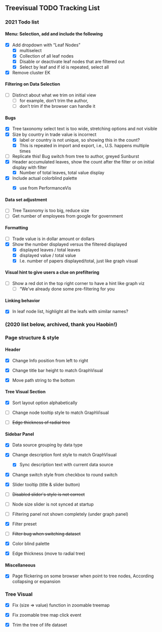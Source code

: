 ## Treevisual TODO Tracking List

### 2021 Todo list 

#### Menu: Selection, add and include the following

- [X] Add dropdown with “Leaf Nodes”
	- [X] multiselect
	- [X] Collection of all leaf nodes
	- [X] Disable or deactivate leaf nodes that are filtered out
	- [X] Select by leaf and if id is repeated, select all

- [x] Remove cluster EK

#### Filtering on Data Selection

- [ ] Distinct about what we trim on initial view 
	- [ ] for example, don’t trim the author, 
	- [ ] don’t trim if the browser can handle it

#### Bugs

- [X] Tree taxonomy select text is too wide, stretching options and not visible
- [X] Size by country in trade value is incorrect 
	- [X] label or country is not unique, so showing this in the count?
	- [X] This is repeated in import and export, i.e., U.S. happens multiple times
- [ ] Replicate this! Bug switch from tree to author, greyed Sunburst
- [X] Header accumulated leaves, show the count after the filter or on initial display with filter
	- [X] Number of total leaves, total value display
- [X] Include actual colorblind palette
	- [X] use from PerformanceVis


#### Data set adjustment

- [ ] Tree Taxonomy is too big, reduce size
- [ ] Get number of employees from google for government

#### Formatting 

- [ ] Trade value is in dollar amount or dollars
- [X] Show the number displayed versus the filtered displayed
	- [X] displayed leaves / total leaves
	- [X] displayed value / total value
  - [X] I.e. number of papers displayed/total, just like graph visual

#### Visual hint to give users a clue on prefiltering
- [ ] Show a red dot in the top right corner to have a hint like graph viz
	- [ ] “We’ve already done some pre-filtering for you

#### Linking behavior

- [X] In leaf node list, highlight all the leafs with similar names?



### (2020 list below, archived, thank you Haobin!)
### Page structure & style

#### Header

- [x] Change Info position from left to right
- [x] Change title bar height to match GraphVisual
- [x] Move path string to the bottom



#### Tree Visual Section

- [x] Sort layout option alphabetically
- [ ] Change node tooltip style to match GraphVisual
- [ ] ~~Edge thickness of radial tree~~



#### Sidebar Panel

- [x] Data source grouping by data type
- [x] Change description font style to match GraphVisual
  - [x] Sync description text with current data source
- [x] Change switch style from checkbox to round switch
- [x] Slider tooltip (title & slider button)
- [ ] ~~Disabled slider's style is not correct~~
- [ ] Node size slider is not synced at startup
- [ ] Filtering panel not shown completely (under graph panel)
- [x] Filter preset
- [ ] ~~Filter bug when switching dataset~~
- [x] Color blind palette
- [x] Edge thickness (move to radial tree)



#### Miscellaneous

- [x] Page flickering on some browser when point to tree nodes, According collapsing or expansion 





### Tree Visual

- [x] Fix (size => value) function in zoomable treemap
- [x] Fix zoomable tree map click event
- [x] Trim the tree of life dataset


